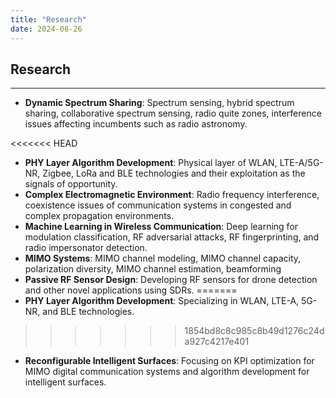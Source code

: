 ```yaml
---
title: "Research"
date: 2024-08-26
---
```


## Research
***
- **Dynamic Spectrum Sharing**: Spectrum sensing, hybrid spectrum sharing, collaborative spectrum sensing, radio quite zones, interference issues affecting incumbents such as radio astronomy.   

<<<<<<< HEAD
- **PHY Layer Algorithm Development**: Physical layer of WLAN, LTE-A/5G-NR, Zigbee, LoRa and BLE technologies and their exploitation as the signals of opportunity.
- **Complex Electromagnetic Environment**: Radio frequency interference, coexistence issues of communication systems in congested and complex propagation environments.
- **Machine Learning in Wireless Communication**: Deep learning for modulation classification, RF adversarial attacks, RF fingerprinting, and radio impersonator detection.
- **MIMO Systems**: MIMO channel modeling, MIMO channel capacity, polarization diversity, MIMO channel estimation, beamforming
- **Passive RF Sensor Design**: Developing RF sensors for drone detection and other novel applications using SDRs.
=======
- **PHY Layer Algorithm Development**: Specializing in WLAN, LTE-A, 5G-NR, and BLE technologies.  
>>>>>>> 1854bd8c8c985c8b49d1276c24da927c4217e401
- **Reconfigurable Intelligent Surfaces**: Focusing on KPI optimization for MIMO digital communication systems and algorithm development for intelligent surfaces.


